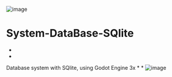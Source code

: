![image](https://user-images.githubusercontent.com/91382989/204068262-cbffafd3-f9fa-4804-b183-d32d2b14d652.png)
# System-DataBase-SQlite
*
*
Database system with SQlite, using Godot Engine 3x
*
*
![image](https://user-images.githubusercontent.com/91382989/204068376-fc0534e4-1838-46c3-b683-4ba0ba59e953.png)
